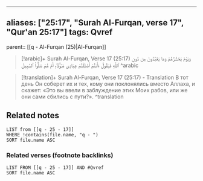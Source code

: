 
---
aliases: ["25:17", "Surah Al-Furqan, verse 17", "Qur'an 25:17"]
tags: Qvref
---

parent:: [[q - Al-Furqan (25)|Al-Furqan]]

> [!arabic]+ Surah Al-Furqan, Verse 17 (25:17)
> <span class="quran-arabic">وَيَوْمَ يَحْشُرُهُمْ وَمَا يَعْبُدُونَ مِن دُونِ ٱللَّهِ فَيَقُولُ ءَأَنتُمْ أَضْلَلْتُمْ عِبَادِى هَـٰٓؤُلَآءِ أَمْ هُمْ ضَلُّوا۟ ٱلسَّبِيلَ</span>
^arabic

> [!translation]+ Surah Al-Furqan, Verse 17 (25:17) - Translation
> В тот день Он соберет их и тех, кому они поклонялись вместо Аллаха, и скажет: «Это вы ввели в заблуждение этих Моих рабов, или же они сами сбились с пути?».
^translation



## Related notes
```dataview
LIST from [[q - 25 - 17]]
WHERE !contains(file.name, "q - ")
SORT file.name ASC
```

### Related verses (footnote backlinks)
```dataview
LIST FROM [[q - 25 - 17]] AND #Qvref
SORT file.name ASC
```


